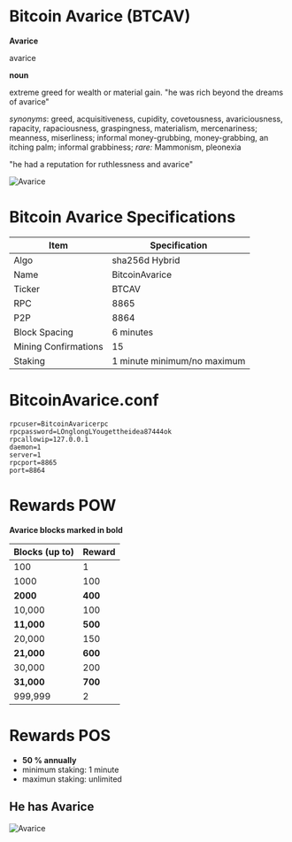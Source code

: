 # Bitcoin Avarice (BTCAV)

**Avarice**

avarice 

**noun**

extreme greed for wealth or material gain. "he was rich beyond the dreams of avarice"

*synonyms*: greed, acquisitiveness, cupidity, covetousness, avariciousness, rapacity, rapaciousness, graspingness, materialism, mercenariness; meanness, miserliness; informal money-grubbing, money-grabbing, an itching palm; informal grabbiness; *rare:* Mammonism, pleonexia

"he had a reputation for ruthlessness and avarice"


![Avarice](https://cdn.pbrd.co/images/H2MviAo.png)


# Bitcoin Avarice Specifications


Item        |  Specification     |     
 --------  |  --------   
Algo         |  sha256d Hybrid   | 
Name      |  BitcoinAvarice    | 
Ticker       |  BTCAV    |
RPC       |  8865  | 
P2P       |  8864    |
Block Spacing       |  6 minutes    |
Mining Confirmations       |  15    |
Staking       |  1 minute minimum/no maximum    |



# BitcoinAvarice.conf

    rpcuser=BitcoinAvaricerpc
    rpcpassword=LOnglongLYougettheidea87444ok
    rpcallowip=127.0.0.1
    daemon=1
    server=1 
    rpcport=8865 
    port=8864


# Rewards POW


**Avarice blocks marked in bold**

Blocks (up to)        |  Reward     |     
 --------  |  --------   
100         |  1  | 
1000      |  100    | 
**2000**       |  **400**    |
10,000       |  100  | 
**11,000**       |  **500**    | 
20,000       |  150     |
**21,000**       |  **600**    | 
30,000       |  200    | 
**31,000**       |  **700**    | 
999,999       |  2       |




# Rewards POS


- **50 % annually**
- minimum staking: 1 minute
- maximun staking: unlimited



## He has Avarice

![Avarice](https://cdn.pbrd.co/images/H2mT1iU.png)




